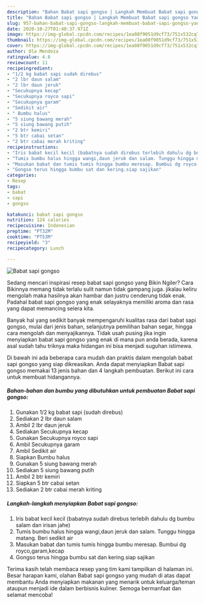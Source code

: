 ```yaml
---
description: "Bahan Babat sapi gongso | Langkah Membuat Babat sapi gongso Yang Bikin Ngiler"
title: "Bahan Babat sapi gongso | Langkah Membuat Babat sapi gongso Yang Bikin Ngiler"
slug: 957-bahan-babat-sapi-gongso-langkah-membuat-babat-sapi-gongso-yang-bikin-ngiler
date: 2020-10-27T01:40:37.971Z
image: https://img-global.cpcdn.com/recipes/1ea08f9051d9cf73/751x532cq70/babat-sapi-gongso-foto-resep-utama.jpg
thumbnail: https://img-global.cpcdn.com/recipes/1ea08f9051d9cf73/751x532cq70/babat-sapi-gongso-foto-resep-utama.jpg
cover: https://img-global.cpcdn.com/recipes/1ea08f9051d9cf73/751x532cq70/babat-sapi-gongso-foto-resep-utama.jpg
author: Ola Mendoza
ratingvalue: 4.8
reviewcount: 11
recipeingredient:
- "1/2 kg babat sapi sudah direbus"
- "2 lbr daun salam"
- "2 lbr daun jeruk"
- "Secukupnya kecap"
- "Secukupnya royco sapi"
- "Secukupnya garam"
- "Sedikit air"
- " Bumbu halus"
- "5 siung bawang merah"
- "5 siung bawang putih"
- "2 btr kemiri"
- "5 btr cabai setan"
- "2 btr cabai merah kriting"
recipeinstructions:
- "Iris babat kecil kecil (babatnya sudah direbus terlebih dahulu dg bumbu salam dan irisan jahe)"
- "Tumis bumbu halus hingga wangi,daun jeruk dan salam. Tunggu hingga matang. Beri sedikit air"
- "Masukan babat dan tumis tumis hingga bumbu meresap. Bumbui dg royco,garam,kecap"
- "Gongso terus hingga bumbu sat dan kering.siap sajikan"
categories:
- Resep
tags:
- babat
- sapi
- gongso

katakunci: babat sapi gongso 
nutrition: 124 calories
recipecuisine: Indonesian
preptime: "PT32M"
cooktime: "PT53M"
recipeyield: "3"
recipecategory: Lunch

---
```



![Babat sapi gongso](https://img-global.cpcdn.com/recipes/1ea08f9051d9cf73/751x532cq70/babat-sapi-gongso-foto-resep-utama.jpg)

Sedang mencari inspirasi resep babat sapi gongso yang Bikin Ngiler? Cara Bikinnya memang tidak terlalu sulit namun tidak gampang juga. jikalau keliru mengolah maka hasilnya akan hambar dan justru cenderung tidak enak. Padahal babat sapi gongso yang enak selayaknya memiliki aroma dan rasa yang dapat memancing selera kita.

Banyak hal yang sedikit banyak mempengaruhi kualitas rasa dari babat sapi gongso, mulai dari jenis bahan, selanjutnya pemilihan bahan segar, hingga cara mengolah dan menyajikannya. Tidak usah pusing jika ingin menyiapkan babat sapi gongso yang enak di mana pun anda berada, karena asal sudah tahu triknya maka hidangan ini bisa menjadi suguhan istimewa.




Di bawah ini ada beberapa cara mudah dan praktis dalam mengolah babat sapi gongso yang siap dikreasikan. Anda dapat menyiapkan Babat sapi gongso memakai 13 jenis bahan dan 4 langkah pembuatan. Berikut ini cara untuk membuat hidangannya.

<!--inarticleads1-->

##### Bahan-bahan dan bumbu yang dibutuhkan untuk pembuatan Babat sapi gongso:

1. Gunakan 1/2 kg babat sapi (sudah direbus)
1. Sediakan 2 lbr daun salam
1. Ambil 2 lbr daun jeruk
1. Sediakan Secukupnya kecap
1. Gunakan Secukupnya royco sapi
1. Ambil Secukupnya garam
1. Ambil Sedikit air
1. Siapkan  Bumbu halus
1. Gunakan 5 siung bawang merah
1. Sediakan 5 siung bawang putih
1. Ambil 2 btr kemiri
1. Siapkan 5 btr cabai setan
1. Sediakan 2 btr cabai merah kriting




<!--inarticleads2-->

##### Langkah-langkah menyiapkan Babat sapi gongso:

1. Iris babat kecil kecil (babatnya sudah direbus terlebih dahulu dg bumbu salam dan irisan jahe)
1. Tumis bumbu halus hingga wangi,daun jeruk dan salam. Tunggu hingga matang. Beri sedikit air
1. Masukan babat dan tumis tumis hingga bumbu meresap. Bumbui dg royco,garam,kecap
1. Gongso terus hingga bumbu sat dan kering.siap sajikan




Terima kasih telah membaca resep yang tim kami tampilkan di halaman ini. Besar harapan kami, olahan Babat sapi gongso yang mudah di atas dapat membantu Anda menyiapkan makanan yang menarik untuk keluarga/teman ataupun menjadi ide dalam berbisnis kuliner. Semoga bermanfaat dan selamat mencoba!
